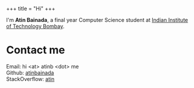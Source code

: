 +++
title = "Hi"
+++

I'm **Atin Bainada**, a final year Computer Science student at [Indian Institute of Technology Bombay](https://iitb.ac.in/).

# Contact me
Email: hi \<at\> atinb \<dot\> me  
Github: [atinbainada](https://github.com/atinbainada)  
StackOverflow: [atin](https://stackoverflow.com/users/12011589/atin)

